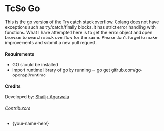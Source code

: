 # TcSo Go
This is the go version of the Try catch stack overflow. 
Golang does not have exceptions such as try/catch/finally blocks. It has strict error handling with functions. What I have attempted here is to get the error object and open browser to search stack overflow for the same. Please don't forget to make improvements and submit a new pull request.

#### Requirements
* GO should be installed
* import runtime library of go by running -- go get github.com/go-openapi/runtime

#### Credits
Developed by: [Shailja Agarwala](https://github.com/sagarwala)

###### Contributors
* {your-name-here}
